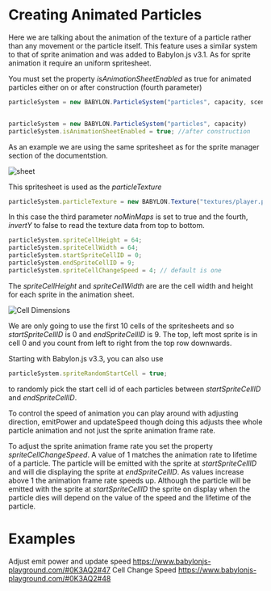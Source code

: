 # Creating Animated Particles
Here we are talking about the animation of the texture of a particle rather than any movement or the particle itself. This feature uses a similar system to that of sprite animation and was added to Babylon.js v3.1. As for sprite animation it require an uniform spritesheet.


You must set the property *isAnimationSheetEnabled* as true for animated particles either on or after construction (fourth parameter)

```javascript
particleSystem = new BABYLON.ParticleSystem("particles", capacity, scene, null, true); // on construction


particleSystem = new BABYLON.ParticleSystem("particles", capacity)
particleSystem.isAnimationSheetEnabled = true; //after construction
```

As an example we are using the same spritesheet as for the sprite manager section of the documentstion.

![sheet](/img/how_to/sprites/08-2.png)

This spritesheet is used as the *particleTexture* 

```javascript
particleSystem.particleTexture = new BABYLON.Texture("textures/player.png", scene, true, false);
```

In this case the third parameter *noMinMaps* is set to true and the fourth, *invertY* to false to read the texture data from top to bottom.

```javascript
particleSystem.spriteCellHeight = 64;
particleSystem.spriteCellWidth = 64;
particleSystem.startSpriteCellID = 0;
particleSystem.endSpriteCellID = 9;
particleSystem.spriteCellChangeSpeed = 4; // default is one
```

The *spriteCellHeight* and *spriteCellWidth* are are the cell width and height for each sprite in the animation sheet. 

![Cell Dimensions](/img/how_to/sprites/08-1.png)

We are only going to use the first 10 cells of the spritesheets and so *startSpriteCellID* is 0 and *endSpriteCellID* is 9. The top, left most sprite is in cell 0 and you count from left to right from the top row downwards.

Starting with Babylon.js v3.3, you can also use

```javascript
particleSystem.spriteRandomStartCell = true;
```
to randomly pick the start cell id of each particles between *startSpriteCellID* and *endSpriteCellID*.

To control the speed of animation you can play around with adjusting direction, emitPower and updateSpeed though doing this adjusts thee whole particle animation and not just the sprite animation frame rate. 

To adjust the sprite animation frame rate you set the property *spriteCellChangeSpeed*. A value of 1 matches the animation rate to lifetime of a particle. The particle will be emitted with the sprite at *startSpriteCellID* and will die displaying the sprite at *endSpriteCellID*. As values increase above 1 the animation frame rate speeds up. Although the particle will be emitted with the sprite at *startSpriteCellID* the sprite on display when the particle dies will depend on the value of the speed and the lifetime of the particle.

# Examples
Adjust emit power and update speed https://www.babylonjs-playground.com/#0K3AQ2#47
Cell Change Speed https://www.babylonjs-playground.com/#0K3AQ2#48
